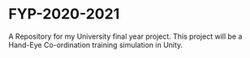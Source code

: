 # FYP-2020-2021
A Repository for my University final year project. This project will be a Hand-Eye Co-ordination training simulation in Unity.
